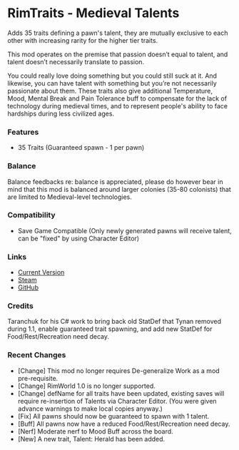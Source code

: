 # RimTraits - Medieval Talents

Adds 35 traits defining a pawn's talent, they are mutually exclusive to each other with increasing rarity for the higher tier traits.

This mod operates on the premise that passion doesn’t equal to talent, and talent doesn’t necessarily translate to passion.

You could really love doing something but you could still suck at it. And likewise, you can have talent with something but you’re not necessarily passionate about them. These traits also give additional Temperature, Mood, Mental Break and Pain Tolerance buff to compensate for the lack of technology during medieval times, and to represent people's ability to face hardships during less civilized ages.

### Features

- 35 Traits (Guaranteed spawn - 1 per pawn)

### Balance

Balance feedbacks re: balance is appreciated, please do however bear in mind that this mod is balanced around larger colonies (35-80 colonists) that are limited to Medieval-level technologies.

### Compatibility

- Save Game Compatible (Only newly generated pawns will receive talent, can be "fixed" by using Character Editor)

### Links

- [Current Version](https://github.com/Sierra0003/RimTraits---Medieval-Talents/releases/tag/v2.0-rc.2)
- [Steam](https://steamcommunity.com/sharedfiles/filedetails/?id=1916352291)
- [GitHub](https://github.com/Sierra0003/RimTraits---Medieval-Talents)

### Credits

Taranchuk for his C# work to bring back old StatDef that Tynan removed during 1.1, enable guaranteed trait spawning, and add new StatDef for Food/Rest/Recreation need decay.

### Recent Changes

- [Change] This mod no longer requires De-generalize Work as a mod pre-requisite.
- [Change] RimWorld 1.0 is no longer supported.
- [Change] defName for all traits have been updated, existing saves will require re-insertion of Talents via Character Editor. (You were given advance warnings to make local copies anyway.)
- [Fix] All pawns should now be guaranteed to spawn with 1 talent.
- [Buff] All pawns now have a reduced Food/Rest/Recreation need decay.
- [Nerf] Moderate nerf to Mood Buff across the board.
- [New] A new trait, Talent: Herald has been added.
